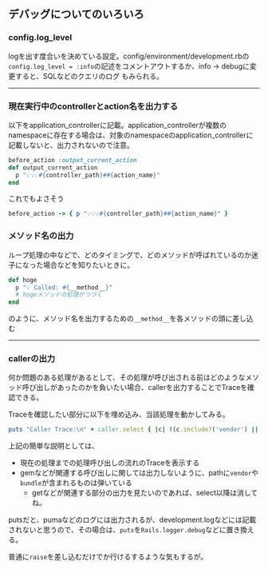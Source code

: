 ## デバッグについてのいろいろ

###  config.log_level

logを出す度合いを決めている設定。config/environment/development.rbの`config.log_level = :info`の記述をコメントアウトするか、info -> debugに変更すると、SQLなどのクエリのログ
もみられる。

---

### 現在実行中のcontrollerとaction名を出力する
以下をapplication_controllerに記載。application_controllerが複数のnamespaceに存在する場合は、対象のnamespaceのapplication_controllerに記載しないと、出力されないので注意。

``` ruby
before_action :output_current_action
def output_current_action
  p "💡💡💡#{controller_path}##{action_name}"
end
```

これでもよさそう

```ruby
before_action -> { p "💡💡💡#{controller_path}##{action_name}" }
```

### メソッド名の出力
ループ処理の中などで、どのタイミングで、どのメソッドが呼ばれているのか迷子になった場合などを知りたいときに。

```ruby
def hoge
  p "💡 Called: #{__method__}"
  # hogeメソッドの処理がつづく
end
```

のように、メソッド名を出力するための`__method__`を各メソッドの頭に差し込む

---

### callerの出力
何か問題のある処理があるとして、その処理が呼び出される前はどのようなメソッド呼び出しがあったのかを負いたい場合、callerを出力することでTraceを確認できる。

Traceを確認したい部分に以下を埋め込み、当該処理を動かしてみる。

```ruby
puts "Caller Trace:\n" + caller.select { |c| !(c.include?('vendor') || c.include?('bundle')) }.join("\n")
```

上記の簡単な説明としては、

- 現在の処理までの処理呼び出しの流れのTraceを表示する
- gemなどが関連する呼び出しに関しては出力しないように、pathに`vendor`や`bundle`が含まれるものは弾いている
  - getなどが関連する部分の出力を見たいのであれば、select以降は消してね。

putsだと、pumaなどのログには出力されるが、development.logなどには記載されないと思うので、その場合は、`puts`を`Rails.logger.debug`などに置き換える。

普通に`raise`を差し込むだけでか行けるするような気もするが。

